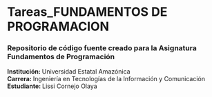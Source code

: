 <h1>Tareas_FUNDAMENTOS DE PROGRAMACION</h1>

<h3>Repositorio de código fuente creado para la Asignatura Fundamentos de Programación</h3>

<p>
    <strong>Institución: </strong>Universidad Estatal Amazónica <br>
    <strong>Carrera: </strong>Ingeniería en Tecnologías de la Información y Comunicación <br>
    <strong>Estudiante: </strong>Lissi Cornejo Olaya <br>
</p>
